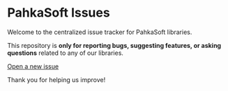 # PahkaSoft Issues

Welcome to the centralized issue tracker for PahkaSoft libraries.

This repository is **only for reporting bugs, suggesting features, or asking questions** related to any of our libraries.

[Open a new issue](https://github.com/pahkasoft/issues/issues/new)

Thank you for helping us improve!
